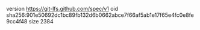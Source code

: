 version https://git-lfs.github.com/spec/v1
oid sha256:901e50692dc1bc89fb132d6b0662abce7f66af5ab1e17f65e4fc0e8fe9cc4f48
size 2384
